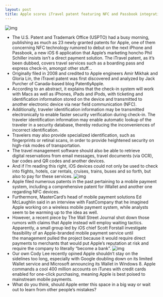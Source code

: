 ```yaml
---
layout: post
title: Apple scores iTravel patent featuring NFC and Passbook integration
---
```

![img](http://media.idownloadblog.com/wp-content/uploads/2012/06/iOS-6-Passbook-location-and-time-based.jpg)
* The U.S. Patent and Trademark Office (USPTO) had a busy morning, publishing as much as 23 newly granted patents for Apple, one of them concerning NFC technology rumored to debut on the next iPhone and Passbook, a new iOS 6 application that Apple’s marketing honcho Phil Schiller insists isn’t a direct payment solution. The iTravel patent, as it’s been dubbed, covers travel services such as a boarding pass and express check-in, amongst other stuff…
* Originally filed in 2008 and credited to Apple engineers Amir Mikhak and Gloria Lin, the iTravel patent was first discovered and analyzed by Jack Purcher of Canada-based blog PatentlyApple.
* According to an abstract, it explains that the check-in system will work with Macs as well as iPhones, iPads and iPods, with ticketing and identification information stored on the device and transmitted to another electronic device via near field communication (NFC).
* Additionally, traveler identification information may be transmitted electronically to enable faster security verification during check-in. The traveler identification information may enable automatic lookup of the traveler in a security database, thereby reducing the inconveniences of incorrect identification.
* Travelers may also provide specialized identification, such as fingerprints or retinal scans, in order to provide heightened security on high-risk modes of transportation.
* The travel management software should also be able to retrieve digital reservations from email messages, travel documents (via OCR), bar codes and QR codes and another devices.
* And if I’m reading this right, iOS devices could not only be used to check into flights, hotels, car rentals, cruises, trains, buses and so forth, but also to pay for these services.
![img](http://media.idownloadblog.com/wp-content/uploads/2012/07/Apple-patent-iTravel-PatentlyApple-001.jpg)
* Apple filed numerous patents in the past pertaining to a mobile payment system, including a comprehensive patent for iWallet and another one regarding NFC devices.
* Furthermore, MasterCard’s head of mobile payment solutions Ed McLaughlin said in an interview with FastCompany that he imagined Apple working on a wireless mobile payment system, while analysts seem to be warming up to the idea as well.
* However, a recent piece by The Wall Street Journal shot down those rumors with claims that Apple instead will employ waiting tactics. Apparently, a small group led by iOS chief Scott Forstall investigate feasibility of an Apple-branded mobile payment service until the management pulled the project because it would require direct payments to merchants that would put Apple’s reputation at risk and require the company to literally “become a bank”.
![img](http://media.idownloadblog.com/wp-content/uploads/2012/07/Apple-patent-iTravel-PatentlyApple-002.jpg)
* Our own Cody Lee recently opined Apple shouldn’t stay on the sidelines too long, especially with Google doubling down on its limited Wallet service and Microsoft announcing its Wallet in Windows 8. Apple commands a cool 400 million accounts on iTunes with credit cards enabled for one-click purchasing, meaning Apple is best poised to mainstream mobile payments.
* What do you think, should Apple enter this space in a big way or wait out to learn from other people’s mistakes?

